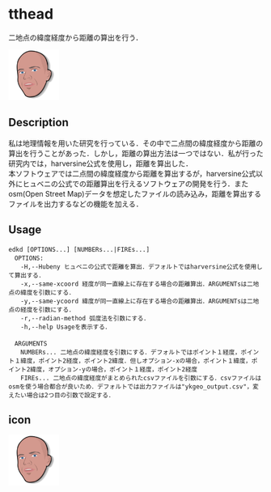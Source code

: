 # tthead
二地点の緯度経度から距離の算出を行う．  

<img src="./img/tthead_icon.svg" width="100">

## Description
私は地理情報を用いた研究を行っている．その中で二点間の緯度経度から距離の算出を行うことがあった．しかし，距離の算出方法は一つではない．私が行った研究内では，harversine公式を使用し，距離を算出した．  
本ソフトウェアでは二点間の緯度経度から距離を算出するが，harversine公式以外にヒュベニの公式での距離算出を行えるソフトウェアの開発を行う．またosm(Open Street Map)データを想定したファイルの読み込み，距離を算出するファイルを出力するなどの機能を加える．

## Usage
```
edkd [OPTIONS...] [NUMBERs...|FIREs...]  
　OPTIONS:  
　　-H,--Hubeny ヒュベニの公式で距離を算出．デフォルトではharversine公式を使用して算出する．  
　　-x,--same-xcoord 経度が同一直線上に存在する場合の距離算出．ARGUMENTsは二地点の緯度を引数にする．  
　　-y,--same-ycoord 緯度が同一直線上に存在する場合の距離算出．ARGUMENTsは二地点の経度を引数にする．  
　　-r,--radian-method 弧度法を引数にする．  
　　-h,--help Usageを表示する．  
    
　ARGUMENTS   
　　NUMBERs... 二地点の緯度経度を引数にする．デフォルトではポイント１経度，ポイント１緯度，ポイント2経度，ポイント2緯度．但しオプション-xの場合，ポイント１緯度，ポイント2緯度，オプション-yの場合，ポイント１経度，ポイント2経度  
　　FIREs... 二地点の緯度経度がまとめられたcsvファイルを引数にする．csvファイルはosmを使う場合都合が良いため．デフォルトでは出力ファイルは"ykgeo_output.csv"，変えたい場合は2つ目の引数で設定する．  
  ```
  
## icon
<img src="./img/tthead_icon.svg" width="100">
